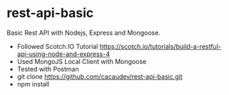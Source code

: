 # rest-api-basic
Basic Rest API with Nodejs, Express and Mongoose.

  - Followed Scotch.IO Tutorial https://scotch.io/tutorials/build-a-restful-api-using-node-and-express-4
  - Used MongoJS Local Client with Mongoose
  - Tested with Postman
  - git clone https://github.com/cacaudev/rest-api-basic.git
  - npm install
